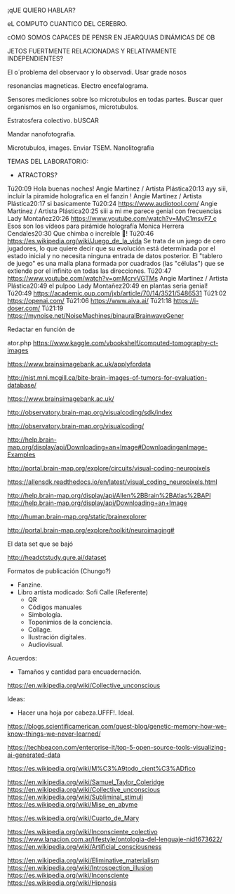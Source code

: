 ¡qUE QUIERO HABLAR?




eL COMPUTO CUANTICO DEL CEREBRO.

cOMO SOMOS CAPACES DE PENSR EN JEARQUIAS DINÁMICAS DE OB

JETOS FUERTMENTE RELACIONADAS Y RELATIVAMENTE INDEPENDIENTES?



El o´problema del observaor y lo observadi.
Usar grade nosos 



resonancias magneticas. 
Electro encefalograma.


Sensores mediciones sobre lso microtubulos en todas partes.
Buscar quer organismos en lso organismos, microtubulos.

Estratosfera colectivo. bUSCAR


Mandar nanofotografia.

Microtubulos, images. Enviar TSEM.
Nanolitografia


TEMAS DEL LABORATORIO:


- ATRACTORS?


Tú20:09
Hola buenas noches!
Angie Martinez / Artista Plástica20:13
ayy siii, incluir la piramide holografica en el fanzin !
Angie Martinez / Artista Plástica20:17
si basicamente
Tú20:24
https://www.audiotool.com/
Angie Martinez / Artista Plástica20:25
siii
a mi me parece genial con frecuencias 
Lady Montañez20:26
https://www.youtube.com/watch?v=MyC1msvF7_c
Esos son los vídeos para pirámide holografía
Monica Herrera Cendales20:30
Que chimba o increíble 🤯!
Tú20:46
https://es.wikipedia.org/wiki/Juego_de_la_vida
Se trata de un juego de cero jugadores, lo que quiere decir que su evolución está determinada por el estado inicial y no necesita ninguna entrada de datos posterior. El "tablero de juego" es una malla plana formada por cuadrados (las "células") que se extiende por el infinito en todas las direcciones.
Tú20:47
https://www.youtube.com/watch?v=omMcrvVGTMs
Angie Martinez / Artista Plástica20:49
el pulpoo
Lady Montañez20:49
en plantas seria genial!
Tú20:49
https://academic.oup.com/jxb/article/70/14/3521/5486531
Tú21:02
https://openai.com/
Tú21:06
https://www.aiva.ai/
Tú21:18
https://i-doser.com/
Tú21:19
https://mynoise.net/NoiseMachines/binauralBrainwaveGener



Redactar en función de 





















ator.php
https://www.kaggle.com/vbookshelf/computed-tomography-ct-images





https://www.brainsimagebank.ac.uk/applyfordata


http://nist.mni.mcgill.ca/bite-brain-images-of-tumors-for-evaluation-database/

https://www.brainsimagebank.ac.uk/

http://observatory.brain-map.org/visualcoding/sdk/index

http://observatory.brain-map.org/visualcoding/

http://help.brain-map.org/display/api/Downloading+an+Image#DownloadinganImage-Examples


http://portal.brain-map.org/explore/circuits/visual-coding-neuropixels



https://allensdk.readthedocs.io/en/latest/visual_coding_neuropixels.html


http://help.brain-map.org/display/api/Allen%2BBrain%2BAtlas%2BAPI
http://help.brain-map.org/display/api/Downloading+an+Image


http://human.brain-map.org/static/brainexplorer

http://portal.brain-map.org/explore/toolkit/neuroimaging#



El data set que se bajó

http://headctstudy.qure.ai/dataset




Formatos de publicación (Chungo?)


- Fanzine.
- Libro artista modicado: Sofi Calle (Referente)
	- QR
	- Códigos manuales
	- Simbología.
	- Toponimios de la conciencia.
	- Collage.
	- Ilustración digitales.
	- Audiovisual.


Acuerdos:

- Tamaños y cantidad para encuadernación. 

https://en.wikipedia.org/wiki/Collective_unconscious

Ideas:
- Hacer una hoja por cabeza.UFFF!. Ideal.

https://blogs.scientificamerican.com/guest-blog/genetic-memory-how-we-know-things-we-never-learned/

https://techbeacon.com/enterprise-it/top-5-open-source-tools-visualizing-ai-generated-data

https://es.wikipedia.org/wiki/M%C3%A9todo_cient%C3%ADfico

https://en.wikipedia.org/wiki/Samuel_Taylor_Coleridge
https://en.wikipedia.org/wiki/Collective_unconscious
https://en.wikipedia.org/wiki/Subliminal_stimuli
https://es.wikipedia.org/wiki/Mise_en_abyme

https://es.wikipedia.org/wiki/Cuarto_de_Mary

https://es.wikipedia.org/wiki/Inconsciente_colectivo
https://www.lanacion.com.ar/lifestyle/ontologia-del-lenguaje-nid1673622/
https://en.wikipedia.org/wiki/Artificial_consciousness

https://en.wikipedia.org/wiki/Eliminative_materialism
https://en.wikipedia.org/wiki/Introspection_illusion
https://es.wikipedia.org/wiki/Inconsciente
https://es.wikipedia.org/wiki/Hipnosis